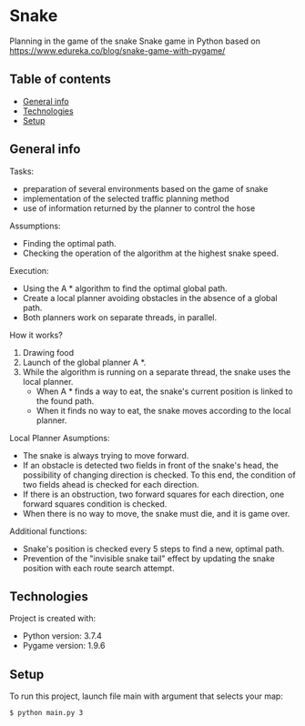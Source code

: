 # Snake
Planning in the game of the snake
Snake game in Python based on https://www.edureka.co/blog/snake-game-with-pygame/

## Table of contents
* [General info](#general-info)
* [Technologies](#technologies)
* [Setup](#setup)

## General info
Tasks:
- preparation of several environments based on the game of snake
- implementation of the selected traffic planning method
- use of information returned by the planner to control the hose


Assumptions:
- Finding the optimal path.
- Checking the operation of the algorithm at the highest snake speed.


Execution:
- Using the A * algorithm to find the optimal global path.
- Create a local planner avoiding obstacles in the absence of a global path.
- Both planners work on separate threads, in parallel.


How it works?
1. Drawing food
2. Launch of the global planner A *.
3. While the algorithm is running on a separate thread, the snake uses the local planner.
   - When A * finds a way to eat, the snake's current position is linked to the found path.
   - When it finds no way to eat, the snake moves according to the local planner.
  
  
Local Planner Asumptions:
 - The snake is always trying to move forward.
- If an obstacle is detected two fields in front of the snake's head, the possibility of changing direction is checked. To this end, the condition of two fields ahead is checked for each direction.
- If there is an obstruction, two forward squares for each direction, one forward squares condition is checked.
- When there is no way to move, the snake must die, and it is game over.


Additional functions:
- Snake's position is checked every 5 steps to find a new, optimal path.
- Prevention of the "invisible snake tail" effect by updating the snake position with each route search attempt.


## Technologies
Project is created with:
* Python version: 3.7.4
* Pygame version: 1.9.6
	
## Setup
To run this project, launch file main with argument that selects your map:

```
$ python main.py 3
```




